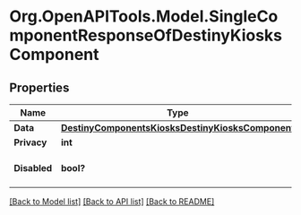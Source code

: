 # Org.OpenAPITools.Model.SingleComponentResponseOfDestinyKiosksComponent

## Properties

Name | Type | Description | Notes
------------ | ------------- | ------------- | -------------
**Data** | [**DestinyComponentsKiosksDestinyKiosksComponent**](DestinyComponentsKiosksDestinyKiosksComponent.md) |  | [optional] 
**Privacy** | **int** |  | [optional] 
**Disabled** | **bool?** | If true, this component is disabled. | [optional] 

[[Back to Model list]](../README.md#documentation-for-models) [[Back to API list]](../README.md#documentation-for-api-endpoints) [[Back to README]](../README.md)

